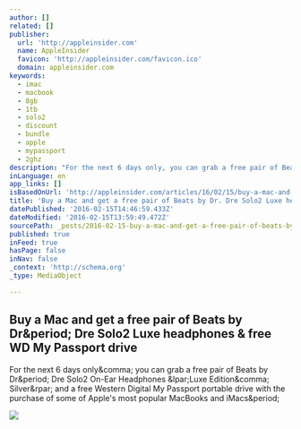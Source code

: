 ```yaml
---
author: []
related: []
publisher:
  url: 'http://appleinsider.com'
  name: AppleInsider
  favicon: 'http://appleinsider.com/favicon.ico'
  domain: appleinsider.com
keywords:
  - imac
  - macbook
  - 8gb
  - 1tb
  - solo2
  - discount
  - bundle
  - apple
  - mypassport
  - 2ghz
description: "For the next 6 days only, you can grab a free pair of Beats by Dr. Dre Solo2 On-Ear Headphones (Luxe Edition, Silver) and a free Western Digital My Passport portable drive with the purchase of some of Apple's most popular MacBooks and iMacs."
inLanguage: en
app_links: []
isBasedOnUrl: 'http://appleinsider.com/articles/16/02/15/buy-a-mac-and-get-a-free-pair-of-beats-by-dr-dre-solo2-luxe-headphones-free-wd-my-passport-drive'
title: 'Buy a Mac and get a free pair of Beats by Dr. Dre Solo2 Luxe headphones & free WD My Passport drive'
datePublished: '2016-02-15T14:46:59.433Z'
dateModified: '2016-02-15T13:59:49.472Z'
sourcePath: _posts/2016-02-15-buy-a-mac-and-get-a-free-pair-of-beats-by-dr-dre-solo2-luxe.md
published: true
inFeed: true
hasPage: false
inNav: false
_context: 'http://schema.org'
_type: MediaObject

---
```

<article style=""><h1>Buy a Mac and get a free pair of Beats by Dr&amp;period; Dre Solo2 Luxe headphones &amp; free WD My Passport drive</h1><p>For the next 6 days only&amp;comma; you can grab a free pair of Beats by Dr&amp;period; Dre Solo2 On-Ear Headphones &amp;lpar;Luxe Edition&amp;comma; Silver&amp;rpar; and a free Western Digital My Passport portable drive with the purchase of some of Apple's most popular MacBooks and iMacs&amp;period;</p><img src="http://photos2.appleinsidercdn.com/gallery/0-12433-bh-beats-promo-mbp-xl.jpg" /></article>
